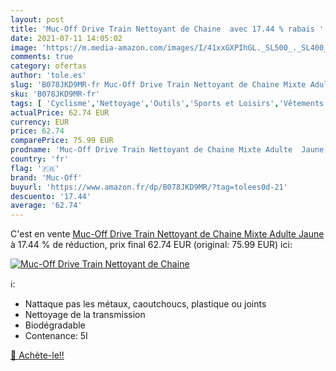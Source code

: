 ```yaml
---
layout: post
title: 'Muc-Off Drive Train Nettoyant de Chaine  avec 17.44 % rabais '
date: 2021-07-11 14:05:02
image: 'https://m.media-amazon.com/images/I/41xxGXPIhGL._SL500_._SL400_.jpg'
comments: true
category: ofertas
author: 'tole.es'
slug: 'B078JKD9MR-fr Muc-Off Drive Train Nettoyant de Chaine Mixte Adulte Jaune'
sku: 'B078JKD9MR-fr'
tags: [ 'Cyclisme','Nettoyage','Outils','Sports et Loisirs','Vêtements et équipement de sport','muc-off', ]
actualPrice: 62.74 EUR
currency: EUR
price: 62.74
comparePrice: 75.99 EUR
prodname: 'Muc-Off Drive Train Nettoyant de Chaine Mixte Adulte  Jaune'
country: 'fr'
flag: '🇫🇷'
brand: 'Muc-Off'
buyurl: 'https://www.amazon.fr/dp/B078JKD9MR/?tag=tolees0d-21'
descuento: '17.44'
average: '62.74'
---
```


C'est en vente [Muc-Off Drive Train Nettoyant de Chaine Mixte Adulte  Jaune](https://www.amazon.fr/dp/B078JKD9MR/?tag=tolees0d-21)  à  17.44 % de réduction, prix final  62.74 EUR (original: 75.99 EUR) ici:

[![Muc-Off Drive Train Nettoyant de Chaine ](https://m.media-amazon.com/images/I/41xxGXPIhGL._SL500_._SL400_.jpg)](https://www.amazon.fr/dp/B078JKD9MR/?tag=tolees0d-21)

ℹ️:

- Nattaque pas les métaux, caoutchoucs, plastique ou joints
- Nettoyage de la transmission
- Biodégradable
- Contenance: 5l

[🛒 Achète-le!!](https://www.amazon.fr/dp/B078JKD9MR/?tag=tolees0d-21)

